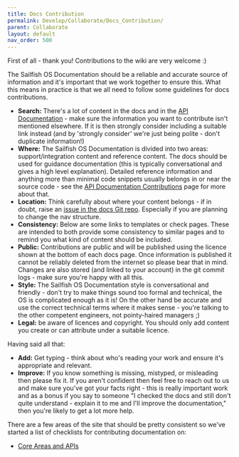 ```yaml
---
title: Docs Contribution
permalink: Develop/Collaborate/Docs_Contribution/
parent: Collaborate
layout: default
nav_order: 500
---
```


First of all - thank you! Contributions to the wiki are very welcome :)

The Sailfish OS Documentation should be a reliable and accurate source of information and it's important that we work together to ensure this. What this means in practice is that we all need to follow some guidelines for docs contributions.

  - **Search:** There's a lot of content in the docs and in the [API Documentation](https://sailfishos.org/develop/docs) - make sure the information you want to contribute isn't mentioned elsewhere. If it is then strongly consider including a suitable link instead (and by 'strongly consider' we're just being polite - don't duplicate information!)
  - **Where:** The Sailfish OS Documentation is divided into two areas: support/integration content and reference content. The docs should be used for guidance documentation (this is typically conversational and gives a high level explanation). Detailed reference information and anything more than minimal code snippets usually belongs in or near the source code - see the [API Documentation Contributions](/Develop/Collaborate/API_Docs_Contributions) page for more about that.
  - **Location:** Think carefully about where your content belongs - if in doubt, raise an [issue in the docs Git repo](https://github.com/sailfishos/docs.sailfishos.org/issues). Especially if you are planning to change the nav structure.
  - **Consistency:** Below are some links to templates or check pages. These are intended to both provide some consistency to similar pages and to remind you what kind of content should be included.
  - **Public:** Contributions are public and will be published using the licence shown at the bottom of each docs page. Once information is published it cannot be reliably deleted from the internet so please bear that in mind. Changes are also stored (and linked to your account) in the git commit logs - make sure you're happy with all this.
  - **Style:** The Sailfish OS Documentation style is conversational and friendly - don't try to make things sound too formal and technical, the OS is complicated enough as it is! On the other hand be accurate and use the correct technical terms where it makes sense - you're talking to the other competent engineers, not pointy-haired managers ;)
  - **Legal:** be aware of licences and copyright. You should only add content you create or can attribute under a suitable licence.

Having said all that:

  - **Add:** Get typing - think about who's reading your work and ensure it's appropriate and relevant.
  - **Improve:** If you know something is missing, mistyped, or misleading then please fix it. If you aren't confident then feel free to reach out to us and make sure you've got your facts right - this is really important work and as a bonus if you say to someone "I checked the docs and still don't quite understand - explain it to me and I'll improve the documentation," then you're likely to get a lot more help.

There are a few areas of the site that should be pretty consistent so we've started a list of checklists for contributing documentation on:

  - [Core Areas and APIs](/Reference/Core_Areas_and_APIs/Docs_Contribution_Checklist)
